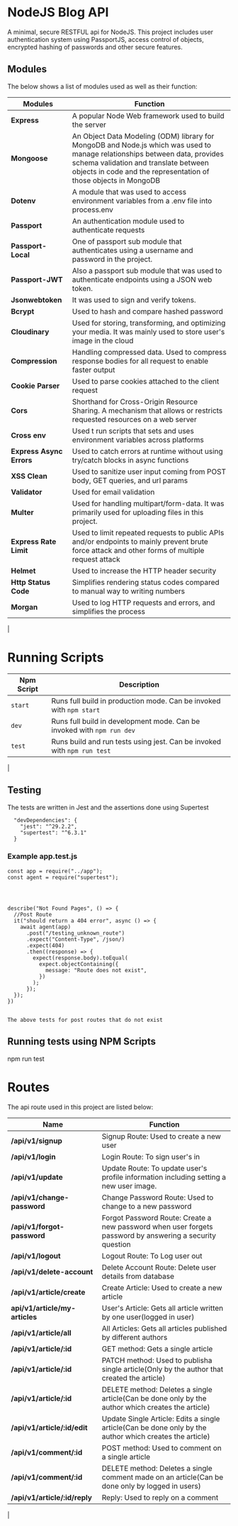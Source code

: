 
# NodeJS Blog API

A minimal, secure RESTFUL api for NodeJS. This project includes user authentication system using PassportJS, access control of objects, encrypted hashing of passwords and  other secure features.


## Modules
The below shows a list of modules used as well as their function:

| Modules | Function |
| ------------------------ | --------------------------------------------------------------------------------------------- |
| **Express**                 | A popular Node Web framework used to build the server |
| **Mongoose**         | An Object Data Modeling (ODM) library for MongoDB and Node.js which was used to manage relationships between data, provides schema validation and translate between objects in code and the representation of those objects in MongoDB                                                          |
| **Dotenv**                  | A module that was used to access environment variables from a .env file into process.env                         |
| **Passport**        | An authentication module used to authenticate requests
| **Passport-Local**      | One of passport sub module that authenticates using a username and password in the project.
| **Passport-JWT**              | Also a passport sub module that was used to authenticate endpoints using a JSON web token.  
| **Jsonwebtoken**      | It was used to sign and verify tokens.
| **Bcrypt**           | Used to hash and compare hashed password                  
| **Cloudinary**           | Used for storing, transforming, and optimizing your media. It was mainly used to store user's image in the cloud  |
| **Compression**      | Handling compressed data. Used to compress response bodies for all request to enable faster output |
| **Cookie Parser**         | Used to parse cookies attached to the client request |
| **Cors**         | Shorthand for Cross-Origin Resource Sharing. A mechanism that allows or restricts requested resources on a web server|
| **Cross env**         | Used t run scripts that sets and uses environment variables across platforms|
| **Express Async Errors**         | Used to catch errors at runtime without using try/catch blocks in async functions|
| **XSS Clean**         | Used to sanitize user input coming from POST body, GET queries, and url params|
| **Validator**         | Used for email validation|
| **Multer**         | Used for handling multipart/form-data. It was primarily used for uploading files in this project.|
| **Express Rate Limit**         | Used to limit repeated requests to public APIs and/or endpoints to mainly prevent brute force attack and other forms of multiple request attack|
| **Helmet**         | Used to increase the HTTP header security                                                            |
| **Http Status Code**            | Simplifies rendering status codes compared to manual way to writing numbers   | **Lodash**            | Library used to restrict field outputs
| **Morgan**             | Used to log HTTP requests and errors, and simplifies the process                        
|

# Running Scripts

| Npm Script | Description |
| ------------------------- | ------------------------------------------------------------------------------------------------- |
| `start`                   | Runs full build in production mode. Can be invoked with `npm start`                  |
| `dev`                   | Runs full build in development mode. Can be invoked with `npm run dev`                                         |
| `test`                    | Runs build and run tests using jest. Can be invoked with `npm run test`        |
|




## Testing
The tests are  written in Jest and the assertions done using Supertest

```
  "devDependencies": {
    "jest": "^29.2.2",
    "supertest": "^6.3.1"
  }

```

### Example app.test.js
```
const app = require("../app");
const agent = require("supertest");




describe("Not Found Pages", () => {
  //Post Route
  it("should return a 404 error", async () => {
    await agent(app)
      .post("/testing_unknown_route")
      .expect("Content-Type", /json/)
      .expect(404)
      .then((response) => {
        expect(response.body).toEqual(
          expect.objectContaining({
            message: "Route does not exist",
          })
        );
      });
  });
})


The above tests for post routes that do not exist
```

## Running tests using NPM Scripts

npm run test


# Routes
The api route used in this project are listed below:

| Name | Function |
| ------------------------ | --------------------------------------------------------------------------------------------- |
| **/api/v1/signup**                 | Signup Route: Used to create a new user |
| **/api/v1/login**         | Login Route: To sign user's in                                                           |
| **/api/v1/update**                  | Update Route: To update user's profile information including setting a new user image.                            |
| **/api/v1/change-password**        | Change Password Route: Used to change to a new password 
| **/api/v1/forgot-password**      | Forgot Password Route: Create a new password when user forgets password by answering a security question 
| **/api/v1/logout**              | Logout Route: To Log user out  
| **/api/v1/delete-account**      | Delete Account Route: Delete user details from database
| **/api/v1/article/create**           | Create Article: Used to create a new article  
| **api/v1/article/my-articles**           | User's Article: Gets all article written by one user(logged in user)  
| **/api/v1/article/all**           | All Articles: Gets all articles published by different authors
| **/api/v1/article/:id**           | GET method: Gets a single article                  
| **/api/v1/article/:id**           | PATCH method: Used to publisha single article(Only by the author that created the article)  |
| **/api/v1/article/:id**      | DELETE method: Deletes a single article(Can be done only by the author which creates the article) |
| **/api/v1/article/:id/edit**      | Update Single Article: Edits a single article(Can be done only by the author which creates the article) |
| **/api/v1/comment/:id**      | POST method: Used to comment on a single article |
| **/api/v1/comment/:id**      | DELETE method: Deletes a single comment made on an article(Can be done only by logged in users) |
| **/api/v1/article/:id/reply**      | Reply: Used to reply on a comment 
|


